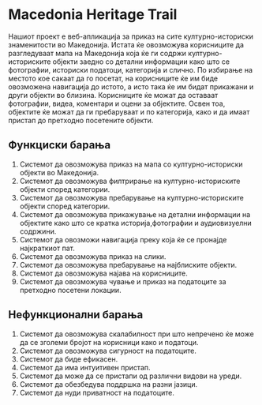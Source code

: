 # Macedonia Heritage Trail

   Нашиот проект е веб-апликација за приказ на сите културно-историски знаменитости во Македонија. Истата ќе овозможува корисниците да разгледуваат мапа на Македонија која ќе ги содржи културно-историските објекти заедно со детални информации како што се фотографии, историски податоци, категорија и слично. По избирање на местото кое сакаат да го посетат, на корисниците ќе им биде овозможена навигација до истото, а исто така ќе им бидат прикажани и други објекти во близина. Корисниците ќе можат да оставаат фотографии, видеа, коментари и оцени за објектите. Освен тоа, објектите ќе можат да ги пребаруваат и по категорија, како и да имаат пристап до претходно посетените објекти.

## Функциски барања
1. Системот да овозможува приказ на мапа со културно-историски објекти во Македонија.
2. Системот да овозможува филтрирање на културно-историските објекти според категории.
3. Системот да овозможува пребарување на културно-историските објекти според категории.
4. Системот да овозможува прикажување на детални информации на објектите како што се кратка историја,фотографии и аудиовизуелни содржини.
5. Системот да овозможи навигација преку која ќе се пронајде најкраткиот пат.
6. Системот да овозможува приказ на слики.
7. Системот да овозможува пребарување на најблиските објекти.
8. Системот да овозможува најава на корисниците.
9. Системот да овозможува чување и приказ на податоците за претходно посетени локации.

## Нефункционални барања
1. Системот да овозможува скалабилност при што непречено ќе може да се зголеми бројот на корисници како и податоци.
2. Системот да овозможува  сигурност на податоците. 
3. Системот да биде ефикасен.
4. Системот да има интуитивен пристап.
5. Системот да може да се пристапи од различни видови на уреди.
6. Системот да обезбедува поддршка на разни јазици.
7. Системот да нуди приватност на податоците.

